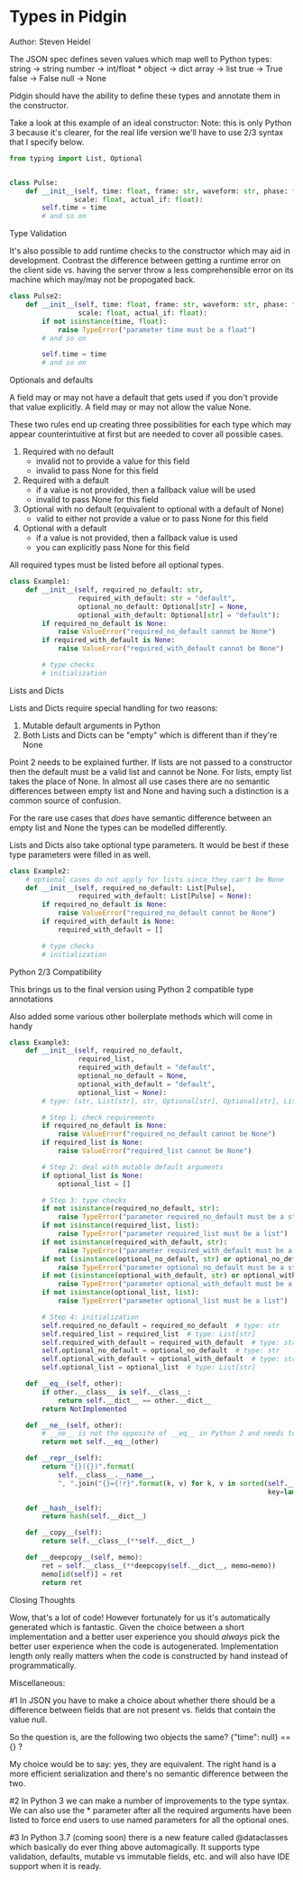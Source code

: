 # Types in Pidgin

Author: Steven Heidel

The JSON spec defines seven values which map well to Python types:
string -> string
number -> int/float *
object -> dict
array -> list
true -> True
false -> False
null -> None

Pidgin should have the ability to define these types and annotate them in
the constructor.

Take a look at this example of an ideal constructor:
Note: this is only Python 3 because it's clearer, for the real life version
we'll have to use 2/3 syntax that I specify below.

```python
from typing import List, Optional


class Pulse:
    def __init__(self, time: float, frame: str, waveform: str, phase: float,
                scale: float, actual_if: float):
        self.time = time
        # and so on
```

Type Validation

It's also possible to add runtime checks to the constructor which may aid in
development. Contrast the difference between getting a runtime error on the
client side vs. having the server throw a less comprehensible error on its
machine which may/may not be propogated back.

```python
class Pulse2:
    def __init__(self, time: float, frame: str, waveform: str, phase: float,
                 scale: float, actual_if: float):
        if not isinstance(time, float):
            raise TypeError("parameter time must be a float")
        # and so on

        self.time = time
        # and so on
```

Optionals and defaults

A field may or may not have a default that gets used if you don't
provide that value explicitly.
A field may or may not allow the value None.

These two rules end up creating three possibilities for each type which may
appear counterintuitive at first but are needed to cover all possible cases.

1. Required with no default
    - invalid not to provide a value for this field
    - invalid to pass None for this field
2. Required with a default
    - if a value is not provided, then a fallback value will be used
    - invalid to pass None for this field
3. Optional with no default (equivalent to optional with a default of None)
    - valid to either not provide a value or to pass None for this field
4. Optional with a default
    - if a value is not provided, then a fallback value is used
    - you can explicitly pass None for this field

All required types must be listed before all optional types.

```python
class Example1:
    def __init__(self, required_no_default: str,
                 required_with_default: str = "default",
                 optional_no_default: Optional[str] = None,
                 optional_with_default: Optional[str] = "default"):
        if required_no_default is None:
            raise ValueError("required_no_default cannot be None")
        if required_with_default is None:
            raise ValueError("required_with_default cannot be None")

        # type checks
        # initialization
```

Lists and Dicts

Lists and Dicts require special handling for two reasons:
1. Mutable default arguments in Python
2. Both Lists and Dicts can be "empty" which is different than if they're None

Point 2 needs to be explained further. If lists are not passed to a constructor
then the default must be a valid list and cannot be None. For lists, empty list
takes the place of None. In almost all use cases there are no semantic differences
between empty list and None and having such a distinction is a common source of
confusion.

For the rare use cases that _does_ have semantic difference between an empty
list and None the types can be modelled differently.

Lists and Dicts also take optional type parameters. It would be best if these
type parameters were filled in as well.

```python
class Example2:
    # optional cases do not apply for lists since they can't be None
    def __init__(self, required_no_default: List[Pulse],
                 required_with_default: List[Pulse] = None):
        if required_no_default is None:
            raise ValueError("required_no_default cannot be None")
        if required_with_default is None:
            required_with_default = []

        # type checks
        # initialization
```

Python 2/3 Compatibility

This brings us to the final version using Python 2 compatible type annotations

Also added some various other boilerplate methods which will come in handy

```python
class Example3:
    def __init__(self, required_no_default,
                 required_list,
                 required_with_default = "default",
                 optional_no_default = None,
                 optional_with_default = "default",
                 optional_list = None):
        # type: (str, List[str], str, Optional[str], Optional[str], List[str]) -> None

        # Step 1: check requirements
        if required_no_default is None:
            raise ValueError("required_no_default cannot be None")
        if required_list is None:
            raise ValueError("required_list cannot be None")

        # Step 2: deal with mutable default arguments
        if optional_list is None:
            optional_list = []

        # Step 3: type checks
        if not isinstance(required_no_default, str):
            raise TypeError("parameter required_no_default must be a str")
        if not isinstance(required_list, list):
            raise TypeError("parameter required_list must be a list")
        if not isinstance(required_with_default, str):
            raise TypeError("parameter required_with_default must be a str")
        if not (isinstance(optional_no_default, str) or optional_no_default is None):
            raise TypeError("parameter optional_no_default must be a str")
        if not (isinstance(optional_with_default, str) or optional_with_default is None):
            raise TypeError("parameter optional_with_default must be a str")
        if not isinstance(optional_list, list):
            raise TypeError("parameter optional_list must be a list")

        # Step 4: initialization
        self.required_no_default = required_no_default  # type: str
        self.required_list = required_list  # type: List[str]
        self.required_with_default = required_with_default  # type: str
        self.optional_no_default = optional_no_default  # type: str
        self.optional_with_default = optional_with_default  # type: str
        self.optional_list = optional_list  # type: List[str]

    def __eq__(self, other):
        if other.__class__ is self.__class__:
            return self.__dict__ == other.__dict__
        return NotImplemented

    def __ne__(self, other):
        # __ne__ is not the opposite of __eq__ in Python 2 and needs to be specified manually
        return not self.__eq__(other)

    def __repr__(self):
        return "{}({})".format(
            self.__class__.__name__,
            ", ".join("{}={!r}".format(k, v) for k, v in sorted(self.__dict__.items(),
                                                                key=lambda kv: kv[0])))

    def __hash__(self):
        return hash(self.__dict__)

    def __copy__(self):
        return self.__class__(**self.__dict__)

    def __deepcopy__(self, memo):
        ret = self.__class__(**deepcopy(self.__dict__, memo=memo))
        memo[id(self)] = ret
        return ret
```

Closing Thoughts

Wow, that's a lot of code! However fortunately for us it's automatically
generated which is fantastic. Given the choice between a short implementation
and a better user experience you should _always_ pick the better user experience
when the code is autogenerated. Implementation length only really matters when
the code is constructed by hand instead of programmatically.

Miscellaneous:

#1
In JSON you have to make a choice about whether there should be a difference
between fields that are not present vs. fields that contain the value null.

So the question is, are the following two objects the same?
{"time": null} == {} ?

My choice would be to say: yes, they are equivalent. The right hand is a more
efficient serialization and there's no semantic difference between the two.

#2
In Python 3 we can make a number of improvements to the type syntax. We can also
use the * parameter after all the required arguments have been listed to force
end users to use named parameters for all the optional ones.

#3
In Python 3.7 (coming soon) there is a new feature called @dataclasses which
basically do ever thing above automagically. It supports type validation,
defaults, mutable vs immutable fields, etc. and will also have IDE support
when it is ready.
